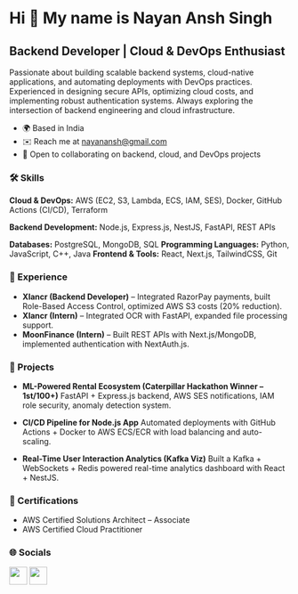 # Hi 👋 My name is Nayan Ansh Singh

## Backend Developer | Cloud & DevOps Enthusiast

Passionate about building scalable backend systems, cloud-native applications, and automating deployments with DevOps practices. Experienced in designing secure APIs, optimizing cloud costs, and implementing robust authentication systems. Always exploring the intersection of backend engineering and cloud infrastructure.

* 🌍  Based in India
* ✉️  Reach me at [nayanansh@gmail.com](mailto:nayanansh@gmail.com)
* 🤝  Open to collaborating on backend, cloud, and DevOps projects

### 🛠 Skills

**Cloud & DevOps:** AWS (EC2, S3, Lambda, ECS, IAM, SES), Docker, GitHub Actions (CI/CD), Terraform

**Backend Development:** Node.js, Express.js, NestJS, FastAPI, REST APIs

**Databases:** PostgreSQL, MongoDB, SQL
**Programming Languages:** Python, JavaScript, C++, Java
**Frontend & Tools:** React, Next.js, TailwindCSS, Git

### 💼 Experience

* **Xlancr (Backend Developer)** – Integrated RazorPay payments, built Role-Based Access Control, optimized AWS S3 costs (20% reduction).
* **Xlancr (Intern)** – Integrated OCR with FastAPI, expanded file processing support.
* **MoonFinance (Intern)** – Built REST APIs with Next.js/MongoDB, implemented authentication with NextAuth.js.

### 🚀 Projects

* **ML-Powered Rental Ecosystem (Caterpillar Hackathon Winner – 1st/100+)**
  FastAPI + Express.js backend, AWS SES notifications, IAM role security, anomaly detection system.

* **CI/CD Pipeline for Node.js App**
  Automated deployments with GitHub Actions + Docker to AWS ECS/ECR with load balancing and auto-scaling.

* **Real-Time User Interaction Analytics (Kafka Viz)**
  Built a Kafka + WebSockets + Redis powered real-time analytics dashboard with React + NestJS.

### 📜 Certifications

* AWS Certified Solutions Architect – Associate
* AWS Certified Cloud Practitioner

### 🌐 Socials

<p align="left">
<a href="https://www.github.com/NayanAnsh" target="_blank" rel="noreferrer"><img src="https://raw.githubusercontent.com/danielcranney/readme-generator/main/public/icons/socials/github.svg" width="32" height="32" /></a>
<a href="https://www.linkedin.com/in/nayan-ansh-singh" target="_blank" rel="noreferrer"><img src="https://raw.githubusercontent.com/danielcranney/readme-generator/main/public/icons/socials/linkedin.svg" width="32" height="32" /></a>
</p>

